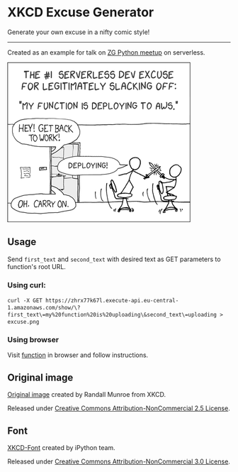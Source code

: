 # XKCD Excuse Generator

Generate your own excuse in a nifty comic style!

-----

Created as an example for talk on [ZG Python meetup](https://www.meetup.com/Python-Hrvatska/events/242639630/) on serverless.

![](example.png)

## Usage

Send `first_text` and `second_text` with desired text as GET parameters to function's root URL.

### Using curl:

```
curl -X GET https://zhrx77k67l.execute-api.eu-central-1.amazonaws.com/show/\?first_text\=my%20function%20is%20uploading\&second_text\=uploading > excuse.png
```

### Using browser

Visit [function](https://a8kthzxsv2.execute-api.eu-central-1.amazonaws.com/show/) in browser and follow instructions.

## Original image

[Original image](https://xkcd.com/303/) created by Randall Munroe from XKCD.

Released under [Creative Commons Attribution-NonCommercial 2.5 License](https://creativecommons.org/licenses/by-nc/2.5/).

## Font

[XKCD-Font](https://github.com/ipython/xkcd-font) created by iPython team.

Released under [Creative Commons Attribution-NonCommercial 3.0 License](https://creativecommons.org/licenses/by-nc/3.0/).

